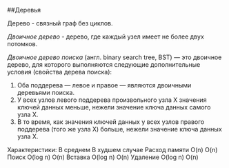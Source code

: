 ##Деревья

Дерево - связный граф без циклов.

*Двоичное дерево* - дерево, где каждый узел имеет не более двух потомков.

*Двоичное дерево поиска* (англ. binary search tree, BST) — это двоичное дерево, для которого выполняются следующие дополнительные условия (свойства дерева поиска):

  1. Оба поддерева — левое и правое — являются двоичными деревьями поиска.
  2. У всех узлов левого поддерева произвольного узла X значения ключей данных меньше, нежели значение ключа данных самого узла X.
  3. В то время, как значения ключей данных у всех узлов правого поддерева (того же узла X) больше, нежели значение ключа данных узла X.
  
Характеристики:
	В среднем	В худшем случае
  Расход памяти	O(n)	O(n)
  Поиск	O(log n)	O(n)
  Вставка	O(log n)	O(n)
  Удаление	O(log n)	O(n)
